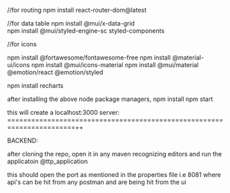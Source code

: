
//for routing
npm install react-router-dom@latest


//for data table
npm install @mui/x-data-grid   
npm install @mui/styled-engine-sc styled-components

//for icons

npm install @fortawesome/fontawesome-free
npm install @material-ui/icons
npm install @mui/icons-material
npm install @mui/material @emotion/react @emotion/styled



npm install recharts


after installing the above node package managers, 
npm install
npm start

this will create a localhost:3000 server:
=======================================================================++

BACKEND:


after cloning the repo, 
open it in any maven recognizing editors
and run the applicatoin @ttp_application

this should open the port as mentioned in the properties file i.e 8081 
where api's can be hit from any postman and are being hit from the ui